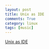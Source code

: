 ```yaml
---
layout: post
title: Unix as IDE
comments: True
category: linux
tags: [music]
---
```




[Unix as IDE](https://sanctum.geek.nz/arabesque/series/unix-as-ide/)
